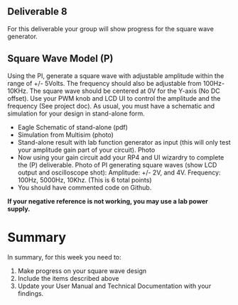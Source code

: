 ## Deliverable 8
For this deliverable your group will show progress for the square wave generator.

## Square Wave Model (P)
Using the PI, generate a square wave with adjustable amplitude within the range of +/- 5Volts.  The frequency should also be adjustable from 100Hz-10KHz.  The square wave should be centered at 0V for the Y-axis (No DC offset).  Use your PWM knob and LCD UI to control the amplitude and the frequency (See project doc).  As usual, you must have a schematic and simulation for your design in stand-alone form.
- Eagle Schematic of stand-alone (pdf)
- Simulation from Multisim (photo)
- Stand-alone result with lab function generator as input (this will only test your amplitude gain part of your circuit).  Photo
- Now using your gain circuit add your RP4 and UI wizardry to complete the (P) deliverable.  Photo of PI generating square waves (show LCD output and oscilloscope shot): Amplitude: +/- 2V, and 4V.  Frequency: 100Hz, 5000Hz, 10Khz.  (This is 6 total points)
- You should have commented code on Github.

**If your negative reference is not working, you may use a lab power supply.**


# Summary

In summary, for this week you need to:

1. Make progress on your square wave design
2. Include the items described above
3. Update your User Manual and Technical Documentation with your findings.
